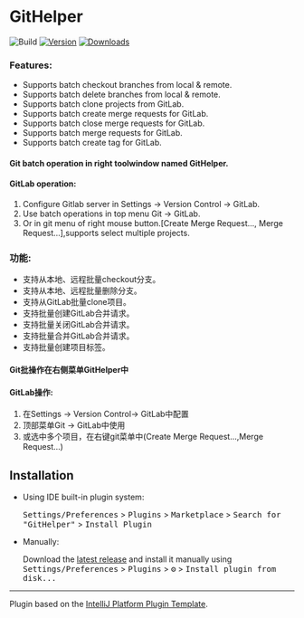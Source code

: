 # GitHelper

![Build](https://github.com/Lv-lifeng/GitHelper/workflows/Build/badge.svg)
[![Version](https://img.shields.io/jetbrains/plugin/v/PLUGIN_ID.svg)](https://plugins.jetbrains.com/plugin/PLUGIN_ID)
[![Downloads](https://img.shields.io/jetbrains/plugin/d/PLUGIN_ID.svg)](https://plugins.jetbrains.com/plugin/PLUGIN_ID)

<!-- Plugin description -->
### Features:

- Supports batch checkout branches from local & remote.
- Supports batch delete branches from local & remote.
- Supports batch clone projects from GitLab.
- Supports batch create merge requests for GitLab.
- Supports batch close merge requests for GitLab.
- Supports batch merge requests for GitLab.
- Supports batch create tag for GitLab.

#### Git batch operation in right toolwindow named GitHelper.
#### GitLab operation:
1. Configure Gitlab server in Settings -> Version Control -> GitLab.
2. Use batch operations in top menu Git -> GitLab.
3. Or in git menu of right mouse button.[Create Merge Request..., Merge Request...],supports select multiple projects.



### 功能:

- 支持从本地、远程批量checkout分支。
- 支持从本地、远程批量删除分支。
- 支持从GitLab批量clone项目。
- 支持批量创建GitLab合并请求。
- 支持批量关闭GitLab合并请求。
- 支持批量合并GitLab合并请求。
- 支持批量创建项目标签。

#### Git批操作在右侧菜单GitHelper中
#### GitLab操作:

1. 在Settings -> Version Control-> GitLab中配置
2. 顶部菜单Git -> GitLab中使用
3. 或选中多个项目，在右键git菜单中(Create Merge Request...,Merge Request...)
<!-- Plugin description end -->

## Installation

- Using IDE built-in plugin system:
  
  <kbd>Settings/Preferences</kbd> > <kbd>Plugins</kbd> > <kbd>Marketplace</kbd> > <kbd>Search for "GitHelper"</kbd> >
  <kbd>Install Plugin</kbd>
  
- Manually:

  Download the [latest release](https://github.com/Lv-lifeng/GitHelper/releases/latest) and install it manually using
  <kbd>Settings/Preferences</kbd> > <kbd>Plugins</kbd> > <kbd>⚙️</kbd> > <kbd>Install plugin from disk...</kbd>


---
Plugin based on the [IntelliJ Platform Plugin Template][template].

[template]: https://github.com/JetBrains/intellij-platform-plugin-template
